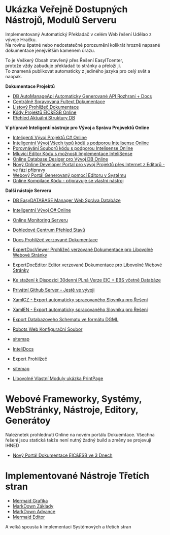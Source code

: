 ﻿# Ukázka Veřejně Dostupných Nástrojů, Modulů Serveru    
Implementovaný Automatický Překladač v celém Web řešení Udělao z vývoje Hračku.   
Na rovinu špatné nebo nedostatečné porozumění kolikrát hrozně napsané dokumentace jenejvětším kamenem úrazu.  

To je Veškerý Obsah otevřený přes Řešení EasyITcenter,   
protože vždy zabuduje překladač to stránky a přeloží ji.    
To znamená publikovat automaticky z jediného jazyka pro celý svět a naopak.  

**Dokumentace Projektů**
* [DB AutoManageApi Automaticky Generované API Rozhraní + Docs](../../AdminApiDocs)  
* [Centrálně Spravovaná Fultext Dokumentace](../../server-doc/md-book/book/)   
* [Listový Prohlížeč Dokumentace](../../Docs)   
* [Kódy Projektů EIC&ESB Online](../../EIC&ESBcodeBrowser/index/index.html)   
* [Přehled Aktuální Struktury DB](../../DBEntitySchema)   


**V přípravě Inteligentí nástroje pro Vývoj a Správu Projwektů Online**   
* [Inteligentí Vývoj Projektů C# Online](../../ServerCoreTools/csharpedit/)    
* [Inteligentní Vývoj Všech typů kódů s podporou Intelisense Online](../../ServerCoreTools/monaco)  
* [Porovnávání Souborů kódu s podporou Intelisense Online](../../ServerCoreTools/monaco/indexdiff.html)  
* [Mluvící Editor Kódu s možností Implementace InteliSense](../../ServerCoreTools/monacospeech/)  
* [Online Database Desiger pro Vývoj DB Online](../../ServerCoreTools/sqldesigner/)  
* [Nový Online Developer Portal pro vývoj Projektů přes Internet z Editorů - ve fázi přípravy](../../server-provider/DeveloperBoard/Ideas/Template)  
* [Webový Portál Generovaný pomocí Editoru v Systému](../../server-provider/DeveloperBoard/Ideas/Template)  
* [Online Kompilace Kódu - připravuje se vlastní nástroj](../../ServerCoreTools/ExternalServices/csharponline.html)  

**Další nástoje Serveru**   
* [DB EasyDATABASE Manager Web Správa Databáze](../../EasyData)
* [Inteligentní Vývoj C# Online](../../ServerCoreTools/csharpedit/)

* [Online Monitoring Serveru](../../ServerCoreTools/wsservermonitor.html)  
* [Dohledové Centrum Přehled Stavů](../../ServerHealthService)
* [Docs Prohlížeč verzované Dokumentace](../../Docs)
* [ExpertDocViewer Prohlížeč verzované Dokumentace pro Libovolné Webové Stránky](../../server-doc/expertdoc-viewer/)
* [ExpertDocEditor Editor verzované Dokumentace pro Libovolné Webové Stránky](../../server-doc/expertdoc-editor/)
* [Ke stažení k Dispozici 30denní PLná Verze EIC + EBS včetně Databáze ](../../Downloads)
* [Privátní Github Server - Jestě ve vývoji ](../../Github)
* [XamlCZ - Export automaticky spracovaného Slovníku pro Řešení](../../ServerCoreExport/XamlCz)
* [XamlEN - Export automaticky spracovaného Slovníku pro Řešení](../../ServerCoreExport/XamlEn)
* [Export Databazoveho Schematu ve formátu DGML](../../ServerDbDgmlSchema/dgml)
* [Robots Web Konfigurační Soubor](../../robots.txt)
* [sitemap](../../sitemap.xml/webpages) 
* [InteliDocs](../../server-doc/md-book/book/) 
* [Expert Prohlížeč](../../server-doc/expertdoc-viewer/) 
* [sitemap](../../sitemap.xml) 
* [Libovolné Vlastní Moduly ukázka PrintPage](../../PrintPageModuleList)


# Webové Frameworky, Systémy, WebStránky, Nástroje, Editory, Generátoy
Naleznetek prohlednutí Online na novém portálu Dokuemtace.
Všechna řešení jsou statická takže není nutný žadný build a změny se projevují IHNED
* [Nový Portál Dokumentace EIC&ESB ve 3 Dnech](/EIC&ESBdocs/CodeDocs)  


# **Implementované Nástroje Třetích stran**   

* [Mermaid Grafika](https://mermaid.js.org/intro/) 
* [MarkDown Základy](https://www.markdownguide.org/basic-syntax/) 
* [MarkDown Advance](https://www.markdownguide.org/extended-syntax/) 
* [Mermaid Editor](https://mermaid.live/) 

A velká spousta k implementaci Systémových a třetích stran   

